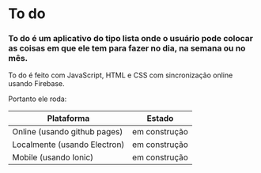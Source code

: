 # To do

### To do é um aplicativo do tipo lista onde o usuário pode colocar as coisas em que ele tem para fazer no dia, na semana ou no mês.

To do é feito com JavaScript, HTML e CSS com sincronização online usando Firebase.

Portanto ele roda:

| Plataforma                   | Estado        |
| -------------                | ------------- |
| Online (usando github pages) | em construção |
| Localmente (usando Electron) | em construção |
| Mobile (usando Ionic)        | em construção |
